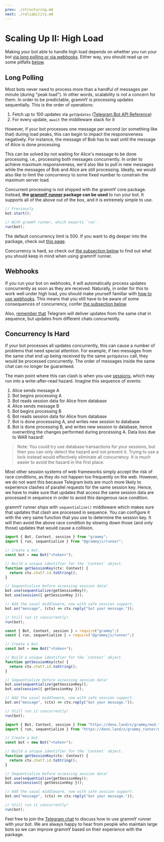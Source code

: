 ```yaml
---
prev: ./structuring.md
next: ./reliability.md
---
```


# Scaling Up II: High Load

Making your bot able to handle high load depends on whether you run your bot [via long polling or via webhooks](../guide/deployment-types.md).
Either way, you should read up on some pitfalls [below](#concurrency-is-hard).

## Long Polling

Most bots never need to process more than a handful of messages per minute (during "peak load").
In other words, scalability is not a concern for them.
In order to be predictable, grammY is processing updates sequentially.
This is the order of operations:

1. Fetch up to 100 updates via `getUpdates` ([Telegram Bot API Reference](https://core.telegram.org/bots/api#getupdates))
2. For every update, `await` the middleware stack for it

However, if your bot processes one message per second (or something like that) during load peaks, this can begin to impact the responsiveness negatively.
For instance, the message of Bob has to wait until the message of Alice is done processing.

This can be solved by not waiting for Alice's message to be done processing, i.e., processing both messages concurrently.
In order to achieve maximum responsiveness, we'd also like to pull in new messages while the messages of Bob and Alice are still processing.
Ideally, we would also like to limit the concurrency to some fixed number to constrain the maximum server load.

Concurrent processing is not shipped with the grammY core package.
Instead, **the [grammY runner](../plugins/runner.md) package can be used** to run your bot.
It supports all of the above out of the box, and it is extremely simple to use.

```ts
// Previously
bot.start();

// With grammY runner, which exports `run`.
run(bot);
```

The default concurrency limit is 500.
If you want to dig deeper into the package, check out [this page](../plugins/runner.md).

Concurrency is hard, so check out [the subsection below](#concurrency-is-hard) to find out what you should keep in mind when using grammY runner.

## Webhooks

If you run your bot on webhooks, it will automatically process updates concurrently as soon as they are received.
Naturally, in order for this to work well under high load, you should make yourself familiar with [how to use webhooks](../guide/deployment-types.md#how-to-use-1).
This means that you still have to be aware of some consequences of concurrency, confer [the subsection below](#concurrency-is-hard).

Also, [remember that](../guide/deployment-types.md#ending-webhook-requests-in-time) Telegram will deliver updates from the same chat in sequence, but updates from different chats concurrently.

## Concurrency Is Hard

If your bot processes all updates concurrently, this can cause a number of problems that need special attention.
For example, if two messages from the same chat end up being received by the same `getUpdates` call, they would be processed concurrently.
The order of messages inside the same chat can no longer be guaranteed.

The main point where this can clash is when you use [sessions](../plugins/session.md), which may run into a write-after-read hazard.
Imagine this sequence of events:

1. Alice sends message A
2. Bot begins processing A
3. Bot reads session data for Alice from database
4. Alice sends message B
5. Bot begins processing B
6. Bot reads session data for Alice from database
7. Bot is done processsing A, and writes new session to database
8. Bot is done processing B, and writes new session to database, hence overwriting the changes performed during processing A.
   Data loss due to WAR hazard!

> Note: You could try use database transactions for your sessions, but then you can only detect the hazard and not prevent it.
> Trying to use a lock instead would effectively eliminate all concurrency.
> It is much easier to avoid the hazard in the first place.

Most other session systems of web frameworks simply accept the risk of race conditions, as they do not happen too frequently on the web.
However, we do not want this because Telegram bots are much more likely to experience clashes of parallel requests for the same session key.
Hence, we have to make sure that updates that access the same session data are processed in sequence in order to avoid this dangerous race condition.

grammY runner ships with `sequentialize()` middleware which makes sure that updates that clash are processed in sequence.
You can configure it with the very same function that you use to determine the session key.
It will then avoid the above race condition by slowing down those (and only those) updates that would cause a collision.

<CodeGroup>
  <CodeGroupItem title="TypeScript" active>

```ts
import { Bot, Context, session } from "grammy";
import { run, sequentialize } from "@grammyjs/runner";

// Create a bot.
const bot = new Bot("<token>");

// Build a unique identifier for the `Context` object.
function getSessionKey(ctx: Context) {
  return ctx.chat?.id.toString();
}

// Sequentialize before accessing session data!
bot.use(sequentialize(getSessionKey));
bot.use(session({ getSessionKey }));

// Add the usual middleware, now with safe session support.
bot.on("message", (ctx) => ctx.reply("Got your message."));

// Still run it concurrently!
run(bot);
```

</CodeGroupItem>

<CodeGroupItem title="JavaScript">

```ts
const { Bot, Context, session } = require("grammy";)
const { run, sequentialize } = require("@grammyjs/runner";)

// Create a bot.
const bot = new Bot("<token>");

// Build a unique identifier for the `Context` object.
function getSessionKey(ctx) {
  return ctx.chat?.id.toString();
}

// Sequentialize before accessing session data!
bot.use(sequentialize(getSessionKey));
bot.use(session({ getSessionKey }));

// Add the usual middleware, now with safe session support.
bot.on("message", (ctx) => ctx.reply("Got your message."));

// Still run it concurrently!
run(bot);
```

</CodeGroupItem>
 <CodeGroupItem title="Deno">

```ts
import { Bot, Context, session } from "https://deno.land/x/grammy/mod.ts";
import { run, sequentialize } from "https://deno.land/x/grammy_runner/mod.ts";

// Create a bot.
const bot = new Bot("<token>");

// Build a unique identifier for the `Context` object.
function getSessionKey(ctx: Context) {
  return ctx.chat?.id.toString();
}

// Sequentialize before accessing session data!
bot.use(sequentialize(getSessionKey));
bot.use(session({ getSessionKey }));

// Add the usual middleware, now with safe session support.
bot.on("message", (ctx) => ctx.reply("Got your message."));

// Still run it concurrently!
run(bot);
```

</CodeGroupItem>
</CodeGroup>

Feel free to join the [Telegram chat](https://t.me/grammyjs) to discuss how to use grammY runner with your bot.
We are always happy to hear from people who maintain large bots so we can improve grammY based on their experience with the package.
